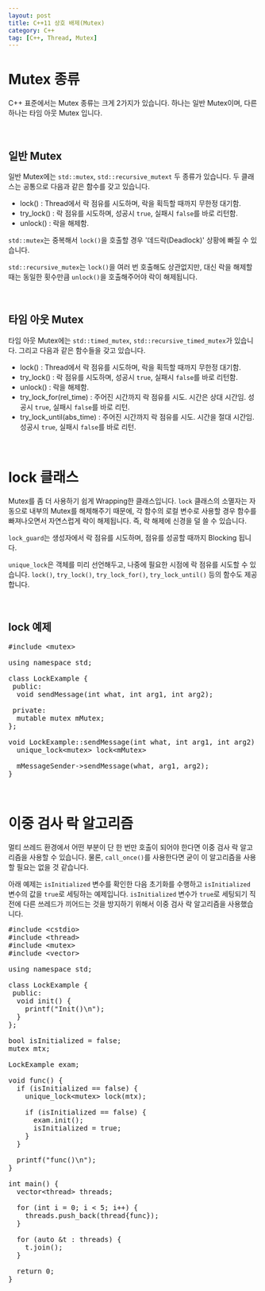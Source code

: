 ```yaml
---
layout: post
title: C++11 상호 배제(Mutex)
category: C++
tag: [C++, Thread, Mutex]
---
```

# Mutex 종류

C++ 표준에서는 Mutex 종류는 크게 2가지가 있습니다. 하나는 일반 Mutex이며, 다른 하나는
타임 아웃 Mutex 입니다.

<br>

## 일반 Mutex

일반 Mutex에는 `std::mutex`, `std::recursive_mutext` 두 종류가 있습니다. 두 클래스는
공통으로 다음과 같은 함수를 갖고 있습니다.

* lock() : Thread에서 락 점유를 시도하며, 락을 획득할 때까지 무한정 대기함.
* try_lock() : 락 점유를 시도하며, 성공시 `true`, 실패시 `false`를 바로 리턴함.
* unlock() : 락을 해제함.

`std::mutex`는 중복해서 `lock()`을 호출할 경우 '데드락(Deadlock)' 상황에 빠질 수 있습니다.

`std::recursive_mutex`는 `lock()`을 여러 번 호출해도 상관없지만, 대신 락을 해제할 때는
동일한 횟수만큼 `unlock()`을 호출해주어야 락이 해제됩니다.

<br>

## 타임 아웃 Mutex

타임 아웃 Mutex에는 `std::timed_mutex`, `std::recursive_timed_mutex`가 있습니다.
그리고 다음과 같은 함수들을 갖고 있습니다.

* lock() : Thread에서 락 점유를 시도하며, 락을 획득할 때까지 무한정 대기함.
* try_lock() : 락 점유를 시도하며, 성공시 `true`, 실패시 `false`를 바로 리턴함.
* unlock() : 락을 해제함.
* try_lock_for(rel_time) : 주어진 시간까지 락 점유를 시도. 시간은 상대 시간임. 성공시 `true`, 실패시 `false`를 바로 리턴.
* try_lock_until(abs_time) : 주어진 시간까지 락 점유를 시도. 시간을 절대 시간임. 성공시 `true`, 실패시 `false`를 바로 리턴.

<br>

# lock 클래스

Mutex를 좀 더 사용하기 쉽게 Wrapping한 클래스입니다. `lock` 클래스의 소멸자는 자동으로
내부의 Mutex를 해제해주기 때문에, 각 함수의 로컬 변수로 사용할 경우 함수를 빠져나오면서 자연스럽게 
락이 해제됩니다. 즉, 락 해제에 신경을 덜 쓸 수 있습니다.

`lock_guard`는 생성자에서 락 점유를 시도하며, 점유를 성공할 때까지 Blocking 됩니다.

`unique_lock`은 객체를 미리 선언해두고, 나중에 필요한 시점에 락 점유를 시도할 수 있습니다. `lock()`, `try_lock()`, `try_lock_for()`, `try_lock_until()` 등의 함수도 제공합니다.

<br>

## lock 예제

<pre class="prettyprint">
#include &lt;mutex&gt;

using namespace std;

class LockExample {
 public:
  void sendMessage(int what, int arg1, int arg2);

 private:
  mutable mutex mMutex;
};

void LockExample::sendMessage(int what, int arg1, int arg2) {
  unique_lock&lt;mutex&gt; lock&lt;mMutex&gt;

  mMessageSender->sendMessage(what, arg1, arg2);
}
</pre>

<br>

# 이중 검사 락 알고리즘

멀티 쓰레드 환경에서 어떤 부분이 단 한 번만 호출이 되어야 한다면 이중 검사 락 알고리즘을
사용할 수 있습니다. 물론, `call_once()`를 사용한다면 굳이 이 알고리즘을 사용할 필요는 없을 것 같습니다.

아래 예제는 `isInitialized` 변수를 확인한 다음 초기화를 수행하고 `isInitialized` 변수의 값을 `true`로
세팅하는 예제입니다. `isInitialized` 변수가 `true`로 세팅되기 직전에 다른 쓰레드가 끼어드는 것을
방지하기 위해서 이중 검사 락 알고리즘을 사용했습니다.

<pre class="prettyprint">
#include &lt;cstdio&gt;
#include &lt;thread&gt;
#include &lt;mutex&gt;
#include &lt;vector&gt;

using namespace std;

class LockExample {
 public:
  void init() {
    printf("Init()\n");
  }
};

bool isInitialized = false;
mutex mtx;

LockExample exam;

void func() {
  if (isInitialized == false) {
    unique_lock&lt;mutex&gt; lock(mtx);

    if (isInitialized == false) {
      exam.init();
      isInitialized = true;
    }
  }

  printf("func()\n");
}

int main() {
  vector&lt;thread&gt; threads;

  for (int i = 0; i < 5; i++) {
    threads.push_back(thread{func});
  }

  for (auto &t : threads) {
    t.join();
  }

  return 0;
}
</pre>